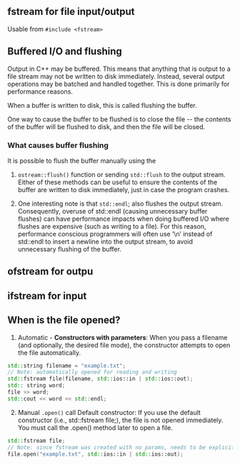 
## fstream for file input/output

Usable from `#include <fstream>`

## Buffered I/O and flushing

Output in C++ may be buffered. This means that anything that is output to a file stream may not be written to disk immediately. Instead, several output operations may be batched and handled together. This is done primarily for performance reasons. 

When a buffer is written to disk, this is called flushing the buffer. 

One way to cause the buffer to be flushed is to close the file -- the contents of the buffer will be flushed to disk, and then the file will be closed.

### What causes buffer flushing

It is possible to flush the buffer manually using the 
1. `ostream::flush()` function or sending `std::flush` to the output stream. Either of these methods can be useful to ensure the contents of the buffer are written to disk immediately, just in case the program crashes.

2. One interesting note is that `std::endl`; also flushes the output stream. Consequently, overuse of std::endl (causing unnecessary buffer flushes) can have performance impacts when doing buffered I/O where flushes are expensive (such as writing to a file). For this reason, performance conscious programmers will often use ‘\n’ instead of std::endl to insert a newline into the output stream, to avoid unnecessary flushing of the buffer.



## ofstream for outpu

## ifstream for input

## When is the file opened?

1. Automatic - **Constructors with parameters**: When you pass a filename (and optionally, the desired file mode), the constructor attempts to open the file automatically.
```cpp
std::string filename = "example.txt";
// Note: automatically opened for reading and writing
std::fstream file(filename, std::ios::in | std::ios::out);
std:: string word;
file >> word;
std::cout << word << std::endl;
```
2. Manual `.open()` call Default constructor: If you use the default constructor (i.e., std::fstream file;), the file is not opened immediately. You must call the .open() method later to open a file.

```cpp
std::fstream file;
// Note: since fstream was created with no params, needs to be explicitly opened by providing name and mode
file.open("example.txt", std::ios::in | std::ios::out);
```
